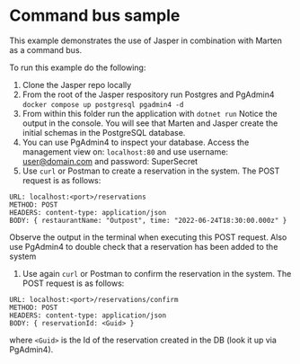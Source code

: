 # Command bus sample
This example demonstrates the use of Jasper in combination with Marten as a command bus.

To run this example do the following:

1. Clone the Jasper repo locally
1. From the root of the Jasper respository run Postgres and PgAdmin4
  `docker compose up postgresql pgadmin4 -d`
1. From within this folder run the application with
  `dotnet run`
  Notice the output in the console. You will see that Marten and Jasper create the initial schemas in the PostgreSQL database.
1. You can use PgAdmin4 to inspect your database. Access the management view on:
  `localhost:80`
  and use username: user@domain.com and password: SuperSecret
1. Use `curl` or Postman to create a reservation in the system. The POST request is as follows:
  ```
  URL: localhost:<port>/reservations
  METHOD: POST
  HEADERS: content-type: application/json
  BODY: { restaurantName: "Outpost", time: "2022-06-24T18:30:00.000z" }
  ```
  Observe the output in the terminal when executing this POST request. Also use PgAdmin4 to double check that a reservation has been added to the system
1. Use again 
`curl` or Postman to confirm the reservation in the system. The POST request is as follows:
  ```
  URL: localhost:<port>/reservations/confirm
  METHOD: POST
  HEADERS: content-type: application/json
  BODY: { reservationId: <Guid> }
  ```
  where `<Guid>` is the Id of the reservation created in the DB (look it up via PgAdmin4).